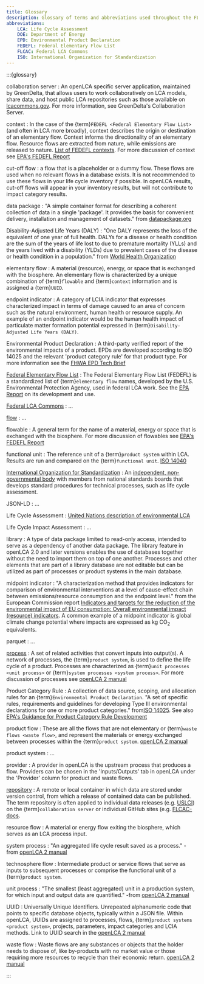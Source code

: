 ```yaml
---
title: Glossary
description: Glossary of terms and abbreviations used throughout the FLCAC
abbreviations:
    LCA: Life Cycle Assessment
    DOE: Department of Energy
    EPD: Environmental Product Declaration
    FEDEFL: Federal Elementary Flow List
    FLCAC: Federal LCA Commons
    ISO: International Organization for Standardization
---
```


:::{glossary}

collaboration server
: An openLCA specific server application, maintained by GreenDelta, that allows users to work collaboratively on LCA models, share data, and host public LCA repositories such as those available on [lcacommons.gov](https://www.lcacommons.gov/lca-collaboration/). For more information, see GreenDelta's Collaboration Server. 

context
: In the case of the {term}`FEDEFL <Federal Elementary Flow List>` (and often in LCA more broadly), context describes the origin or destination of an elementary flow. Context informs the directionality of an elementary flow. Resource flows are extracted from nature, while emissions are released to nature. [List of FEDEFL contexts](https://github.com/USEPA/Federal-LCA-Commons-Elementary-Flow-List/blob/master/wiki/resources/FEDEFLcontexts.xlsx). For more discussion of context see [EPA's FEDEFL Report](https://cfpub.epa.gov/si/si_public_record_report.cfm?dirEntryId=347251&Lab=NRMRL&simpleSearch=0&showCriteria=2&searchAll=elementary+flows&TIMSType=Published+Report&dateBeginPublishedPresented=07%2F31%2F2019)

cut-off flow
: a flow that is a placeholder or a dummy flow. These flows are used when no relevant flows in a database exists. It is not recommended to use these flows in your life cycle inventory if possible. In openLCA results, cut-off flows will appear in your inventory results, but will not contribute to impact category results.

<!-- [database](https://greendelta.github.io/openLCA2-manual/databases/) -->
<!-- : ... -->

data package
: "A simple container format for describing a coherent collection of data in a single 'package'. It provides the basis for convenient delivery, installation and management of datasets." from [datapackage.org](https://datapackage.org/standard/data-package/)

Disability-Adjusted Life Years (DALY)
: "One DALY represents the loss of the equivalent of one year of full health. DALYs for a disease or health condition are the sum of the years of life lost to due to premature mortality (YLLs) and the years lived with a disability (YLDs) due to prevalent cases of the disease or health condition in a population." from [World Health Organization](https://www.who.int/data/gho/indicator-metadata-registry/imr-details/158#:~:text=Definition%3A-,One%20DALY%20represents%20the%20loss%20of%20the%20equivalent%20of%20one,health%20condition%20in%20a%20population.)

elementary flow
: A material (resource), energy, or space that is exchanged with the biosphere. An elementary flow is characterized by a unique combination of {term}`flowable` and {term}`context` information and is assigned a {term}`UUID`.

endpoint indicator
: A category of LCIA indicator that expresses characterized impact in terms of damage caused to an area of concern such as the natural environment, human health or resource supply. An example of an endpoint indicator would be the human health impact of particulate matter formation potential expressed in {term}`Disability-Adjusted Life Years (DALY)`.

Environmental Product Declaration
: A third-party verified report of the environmental impacts of a product. EPDs are developed according to ISO 14025 and the relevant 'product category rule' for that product type. For more information see the [FHWA EPD Tech Brief](https://www.fhwa.dot.gov/pavement/sustainability/hif21025.pdf)

[Federal Elementary Flow List](https://github.com/USEPA/fedelemflowlist)
: The Federal Elementary Flow List (FEDEFL) is a standardized list of {term}`elementary flow` names, developed by the U.S. Environmental Protection Agency, used in federal LCA work. See the [EPA Report](https://cfpub.epa.gov/si/si_public_record_report.cfm?Lab=NRMRL&dirEntryId=347251) on its development and use.

[Federal LCA Commons](https://lcacommons.gov/about-us)
: ...

[flow](https://greendelta.github.io/olca-schema/classes/Flow.html)
: ...

flowable
: A general term for the name of a material, energy or space that is exchanged with the biosphere. For more discussion of flowables see [EPA's FEDEFL Report](https://cfpub.epa.gov/si/si_public_record_report.cfm?dirEntryId=347251&Lab=NRMRL&simpleSearch=0&showCriteria=2&searchAll=elementary+flows&TIMSType=Published+Report&dateBeginPublishedPresented=07%2F31%2F2019)

functional unit
: The reference unit of a {term}`product system` within LCA. Results are run and compared on the {term}`functional unit`. [ISO 14040](https://www.iso.org/standard/37456.html)

[International Organization for Standardization](https://iso.org)
: An [independent, non-governmental body](www.iso.org/structure.html) with members from national standards boards that develops standard procedures for technical processes, such as life cycle assessment.

JSON-LD
: ...

Life Cycle Assessment
: [United Nations description of environmental LCA](https://lifecycleinitiative.org/starting-life-cycle-thinking/life-cycle-approaches/environmental-lca/)

Life Cycle Impact Assessment
: ...

library
: A type of data package limited to read-only access, intended to serve as a dependency of another data package. The library feature in openLCA 2.0 and later versions enables the use of databases together without the need to import them on top of one another. Processes and other elements that are part of a library database are not editable but can be utilized as part of processes or product systems in the main database.

midpoint indicator
: "A characterization method that provides indicators for comparison of environmental interventions at a level of cause-effect chain between emissions/resource consumption and the endpoint level." from the European Commission report [Indicators and targets for the reduction of the environmental impact of EU consumption: Overall environmental impact (resource) indicators](https://eplca.jrc.ec.europa.eu/uploads/JRC92824_qms_h08_lcind_deliverable3_final_20141113.pdf).  A common example of a midpoint indicator is global climate change potential where impacts are expressed as kg CO<sub>2 </sub>equivalents.

parquet
: ...

[process](https://greendelta.github.io/olca-schema/classes/Process.html)
: A set of related activities that convert inputs into output(s). A network of processes, the {term}`product system`, is used to define the life cycle of a product. Processes are characterized as {term}`unit processes <unit process>` or {term}`system processes <system process>`. For more discussion of processes see [openLCA 2 manual](https://greendelta.github.io/openLCA2-manual/processes/index.html?highlight=process#processes)

Product Category Rule
: A collection of data source, scoping, and allocation rules for an {term}`Environmental Product Declaration`. "A set of specific rules, requirements and guidelines for developing Type Ill environmental declarations for one or more product categories." from[ISO 14025](https://www.iso.org/standard/38131.html). See also [EPA's Guidance for Product Category Rule Development](https://cfpub.epa.gov/si/si_public_record_report.cfm?dirEntryId=259406&Lab=NRMRL)

product flow
: These are all the flows that are not elementary or {term}`waste flows <waste flow>`, and represent the materials or energy exchanged between processes within the {term}`product system`. [openLCA 2 manual](https://greendelta.github.io/openLCA2-manual/flows/index.html)

product system
: ...

provider
: A provider in openLCA is the upstream process that produces a flow. Providers can be chosen in the 'Inputs/Outputs' tab in openLCA under the 'Provider' column for product and waste flows.

[repository](https://greendelta.github.io/lca-collaboration-server-manual/chapter_3_4.html)
: A remote or local container in which data are stored under version control, from which a release of contained data can be published. The term repository is often applied to individual data releases (e.g. [USLCI](https://www.lcacommons.gov/lca-collaboration/National_Renewable_Energy_Laboratory/USLCI_Database_Public/datasets)) on the {term}`collaboration server` or individual GitHub sites (e.g. [FLCAC-docs](https://github.com/FLCAC-admin/FLCAC-docs).

resource flow
: A material or energy flow exiting the biosphere, which serves as an LCA process input.

system process
: "An aggregated life cycle result saved as a process." -from [openLCA 2 manual](https://greendelta.github.io/openLCA2-manual/processes/index.html?highlight=process#processes)

technosphere flow
: Intermediate product or service flows that serve as inputs to subsequent processes or comprise the functional unit of a {term}`product system`.

unit process
: "The  smallest (least aggregated) unit in a production system, for which input and output data are quantified." -from [openLCA 2 manual](https://greendelta.github.io/openLCA2-manual/processes/index.html?highlight=process#processes)

UUID
: Universally Unique Identifiers. Unrepeated alphanumeric code that points to specific database objects, typically within a JSON file. Within openLCA, UUIDs are assigned to processes, flows, {term}`product systems <product system>`, projects, parameters, impact categories and LCIA methods. Link to UUID search in the [openLCA 2 manual](https://greendelta.github.io/openLCA2-manual/introduction/index.html?search=UUID)

waste flow
: Waste flows are any substances or objects that the holder needs to dispose of, like by-products with no market value or those requiring more resources to recycle than their economic return. [openLCA 2 manual](https://greendelta.github.io/openLCA2-manual/flows/index.html)

:::
